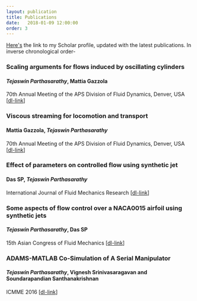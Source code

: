 ```yaml
---
layout: publication
title: Publications 
date:   2018-01-09 12:00:00
order: 3
---
```

<a href="https://scholar.google.co.in/citations?user=ePMgfJ8AAAAJ&hl=en">Here's</a> the link to my Scholar profile, updated with the latest publications. In inverse chronological order-

### **Scaling arguments for flows induced by oscillating cylinders**  
#### ***Tejaswin Parthasarathy***, Mattia Gazzola
70th Annual Meeting of the APS Division of Fluid Dynamics, Denver, USA [[dl-link](http://meetings.aps.org/Meeting/DFD17/Session/M14.5)]

### **Viscous streaming for locomotion and transport**  
#### Mattia Gazzola, ***Tejaswin Parthasarathy***  
70th Annual Meeting of the APS Division of Fluid Dynamics, Denver, USA [[dl-link](http://meetings.aps.org/Meeting/DFD17/Session/M13.10)]

### **Effect of parameters on controlled flow using synthetic jet**
#### Das SP, ***Tejaswin Parthasarathy***
International Journal of Fluid Mechanics Research [[dl-link](http://www.dl.begellhouse.com/journals/71cb29ca5b40f8f8,forthcoming,18329.html)]
 
### **Some aspects of flow control over a NACA0015 airfoil using synthetic jets**
#### ***Tejaswin Parthasarathy***, Das SP 
15th Asian Congress of Fluid Mechanics [[dl-link](http://stacks.iop.org/1742-6596/822/i=1/a=012009)]

### **ADAMS-MATLAB Co-Simulation of A Serial Manipulator**
#### ***Tejaswin Parthasarathy***, Vignesh Srinivasaragavan and Soundarapandian Santhanakrishnan
ICMME 2016 [[dl-link](https://doi.org/10.1051/matecconf/20179508002)]